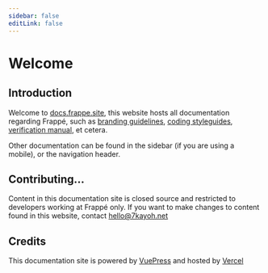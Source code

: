 ```yaml
---
sidebar: false
editLink: false
---
```


# Welcome
## Introduction

Welcome to [docs.frappe.site](https://docs.frappe.site/), this website hosts all documentation regarding Frappé, such as [branding guidelines](./guidelines/brand/), [coding styleguides](./guidelines/develop/code/styleguides/), [verification manual](./guidelines/general/verify/), et cetera.

Other documentation can be found in the sidebar (if you are using a mobile), or the navigation header.

## Contributing...

Content in this documentation site is closed source and restricted to developers working at Frappé only. If you want to make changes to content found in this website, contact [hello@7kayoh.net](mailto:hello@7kayoh.net)

## Credits

This documentation site is powered by [VuePress](https://v2.vuepress.vuejs.org/) and hosted by [Vercel](https://vercel.com/)